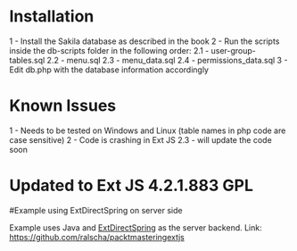 # Installation

1 - Install the Sakila database as described in the book
2 - Run the scripts inside the db-scripts folder in the following order:
2.1 - user-group-tables.sql
2.2 - menu.sql
2.3 - menu_data.sql
2.4 - permissions_data.sql
3 - Edit db.php with the database information accordingly

# Known Issues

1 - Needs to be tested on Windows and Linux (table names in php code are case sensitive)
2 - Code is crashing in Ext JS 2.3 - will update the code soon

# Updated to Ext JS 4.2.1.883 GPL

#Example using ExtDirectSpring on server side

Example uses Java and [ExtDirectSpring](https://github.com/ralscha/extdirectspring) as the server backend.
Link: https://github.com/ralscha/packtmasteringextjs
